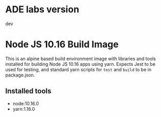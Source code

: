 # ADE labs version

dev

# Node JS 10.16 Build Image
This is an alpine based build environment image with libraries and tools installed for building Node JS 10.16 apps using yarn. Expects Jest to be used for testing, and standard yarn scripts for `test` and `build` to be in package.json.


## Installed tools
 - node:10.16.0
 - yarn:1.16.0
